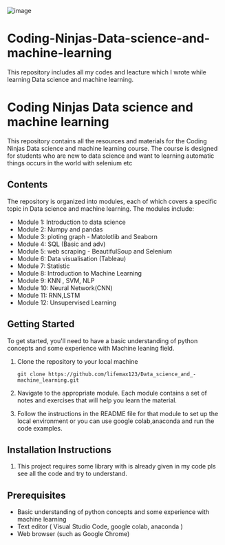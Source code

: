 ![image](https://github.com/lifemax123/Data_science_and_-machine_learning/assets/76859897/073fd633-e46f-45f7-a409-e22bce23efe5)

# Coding-Ninjas-Data-science-and-machine-learning
This repository includes all my codes and leacture which I wrote while learning Data science and machine learning.
# Coding Ninjas Data science and machine learning
 
This repository contains all the resources and materials for the Coding Ninjas Data science and machine learning course. The course is designed for students who are new to data science and want to learning automatic things occurs in the world with selenium etc 

## Contents

The repository is organized into modules, each of which covers a specific topic in Data science and machine learning. The modules include:

- Module 1: Introduction to data science 
- Module 2: Numpy and pandas 
- Module 3: ploting graph - Matolotlib and Seaborn
- Module 4: SQL (Basic and adv)
- Module 5: web scraping - BeautifulSoup and Selenium
- Module 6: Data visualisation (Tableau)
- Module 7: Statistic
- Module 8: Introduction to Machine Learning
- Module 9: KNN , SVM, NLP
- Module 10: Neural Network(CNN)
- Module 11: RNN,LSTM
- Module 12: Unsupervised Learning

## Getting Started

To get started, you'll need to have a basic understanding of python concepts and some experience with Machine leaning field. 
1. Clone the repository to your local machine
    ```
    git clone https://github.com/lifemax123/Data_science_and_-machine_learning.git
    ```
2. Navigate to the appropriate module. Each module contains a set of notes and exercises that will help you learn the material.

3. Follow the instructions in the README file for that module to set up the local environment or you can use google colab,anaconda and run the code examples.

## Installation Instructions

1. This project requires some library with is already given in my code pls see all the code and try to understand.


## Prerequisites

- Basic understanding of python concepts and some experience with machine learning
- Text editor ( Visual Studio Code, google colab, anaconda )
- Web browser (such as Google Chrome)

